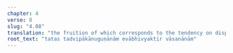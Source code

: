 ```yaml
---
chapter: 4
verse: 8
slug: "4.08"
translation: "the fruition of which corresponds to the tendency on display at that time."
root_text: "tatas tadvipākānuguṇānām evābhivyaktir vāsanānām"
---
```


